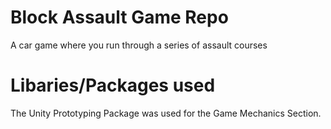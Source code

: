 # Block Assault Game Repo
A car game where you run through a series of assault courses

# Libaries/Packages used
The Unity Prototyping Package was used for the Game Mechanics Section.
